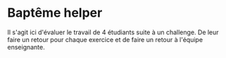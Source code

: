 # Baptême helper

Il s'agit ici d'évaluer le travail de 4 étudiants suite à un challenge. De leur faire un retour pour chaque exercice et de faire un retour à l'équipe enseignante.
